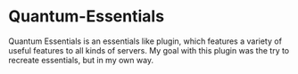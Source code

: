 # Quantum-Essentials
 Quantum Essentials is an essentials like plugin, which features a variety of useful features to all kinds of servers. My goal with this plugin was the try to recreate essentials, but in my own way.
